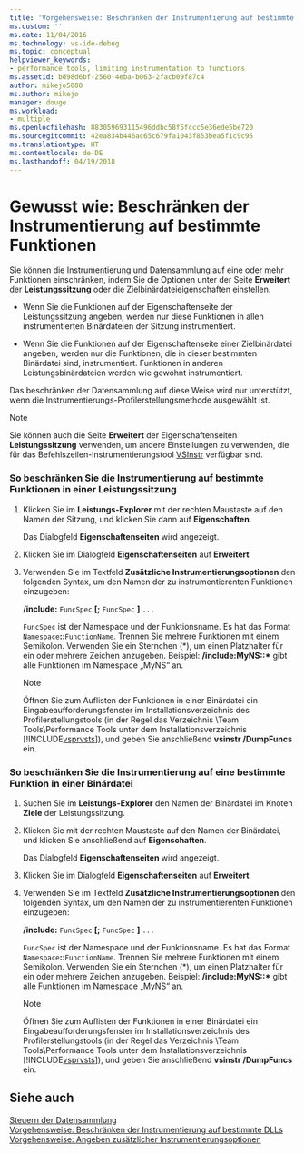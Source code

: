 ```yaml
---
title: 'Vorgehensweise: Beschränken der Instrumentierung auf bestimmte Funktionen | Microsoft-Dokumentation'
ms.custom: ''
ms.date: 11/04/2016
ms.technology: vs-ide-debug
ms.topic: conceptual
helpviewer_keywords:
- performance tools, limiting instrumentation to functions
ms.assetid: bd98d6bf-2560-4eba-b063-2facb09f87c4
author: mikejo5000
ms.author: mikejo
manager: douge
ms.workload:
- multiple
ms.openlocfilehash: 883059693115496ddbc58f5fccc5e36ede5be720
ms.sourcegitcommit: 42ea834b446ac65c679fa1043f853bea5f1c9c95
ms.translationtype: HT
ms.contentlocale: de-DE
ms.lasthandoff: 04/19/2018
---
```

# <a name="how-to-limit-instrumentation-to-specific-functions"></a>Gewusst wie: Beschränken der Instrumentierung auf bestimmte Funktionen
Sie können die Instrumentierung und Datensammlung auf eine oder mehr Funktionen einschränken, indem Sie die Optionen unter der Seite **Erweitert** der **Leistungssitzung** oder die Zielbinärdateieigenschaften einstellen.  
  
-   Wenn Sie die Funktionen auf der Eigenschaftenseite der Leistungssitzung angeben, werden nur diese Funktionen in allen instrumentierten Binärdateien der Sitzung instrumentiert.  
  
-   Wenn Sie die Funktionen auf der Eigenschaftenseite einer Zielbinärdatei angeben, werden nur die Funktionen, die in dieser bestimmten Binärdatei sind, instrumentiert. Funktionen in anderen Leistungsbinärdateien werden wie gewohnt instrumentiert.  
  
 Das beschränken der Datensammlung auf diese Weise wird nur unterstützt, wenn die Instrumentierungs-Profilerstellungsmethode ausgewählt ist.  
  
> [!NOTE]
>  Sie können auch die Seite **Erweitert** der Eigenschaftenseiten **Leistungssitzung** verwenden, um andere Einstellungen zu verwenden, die für das Befehlszeilen-Instrumentierungstool [VSInstr](../profiling/vsinstr.md) verfügbar sind.  
  
### <a name="to-limit-instrumentation-to-specific-functions-in-a-performance-session"></a>So beschränken Sie die Instrumentierung auf bestimmte Funktionen in einer Leistungssitzung  
  
1.  Klicken Sie im **Leistungs-Explorer** mit der rechten Maustaste auf den Namen der Sitzung, und klicken Sie dann auf **Eigenschaften**.  
  
     Das Dialogfeld **Eigenschaftenseiten** wird angezeigt.  
  
2.  Klicken Sie im Dialogfeld **Eigenschaftenseiten** auf **Erweitert**  
  
3.  Verwenden Sie im Textfeld **Zusätzliche Instrumentierungsoptionen** den folgenden Syntax, um den Namen der zu instrumentierenten Funktionen einzugeben:  
  
     **/include:** `FuncSpec` **[;** `FuncSpec` **]** `...`  
  
     `FuncSpec` ist der Namespace und der Funktionsname. Es hat das Format `Namespace`**::**`FunctionName`. Trennen Sie mehrere Funktionen mit einem Semikolon. Verwenden Sie ein Sternchen (\*), um einen Platzhalter für ein oder mehrere Zeichen anzugeben. Beispiel: **/include:MyNS::\*** gibt alle Funktionen im Namespace „MyNS“ an.  
  
    > [!NOTE]
    >  Öffnen Sie zum Auflisten der Funktionen in einer Binärdatei ein Eingabeaufforderungsfenster im Installationsverzeichnis des Profilerstellungstools (in der Regel das Verzeichnis \Team Tools\Performance Tools unter dem Installationsverzeichnis [!INCLUDE[vsprvsts](../code-quality/includes/vsprvsts_md.md)]), und geben Sie anschließend **vsinstr /DumpFuncs** ein.  
  
### <a name="to-limit-instrumentation-to-specific-functions-in-a-binary"></a>So beschränken Sie die Instrumentierung auf eine bestimmte Funktion in einer Binärdatei  
  
1.  Suchen Sie im **Leistungs-Explorer** den Namen der Binärdatei im Knoten **Ziele** der Leistungssitzung.  
  
2.  Klicken Sie mit der rechten Maustaste auf den Namen der Binärdatei, und klicken Sie anschließend auf **Eigenschaften**.  
  
     Das Dialogfeld **Eigenschaftenseiten** wird angezeigt.  
  
3.  Klicken Sie im Dialogfeld **Eigenschaftenseiten** auf **Erweitert**  
  
4.  Verwenden Sie im Textfeld **Zusätzliche Instrumentierungsoptionen** den folgenden Syntax, um den Namen der zu instrumentierenten Funktionen einzugeben:  
  
     **/include:** `FuncSpec` **[;** `FuncSpec` **]** `...`  
  
     `FuncSpec` ist der Namespace und der Funktionsname. Es hat das Format `Namespace`**::**`FunctionName`. Trennen Sie mehrere Funktionen mit einem Semikolon. Verwenden Sie ein Sternchen (\*), um einen Platzhalter für ein oder mehrere Zeichen anzugeben. Beispiel: **/include:MyNS::\*** gibt alle Funktionen im Namespace „MyNS“ an.  
  
    > [!NOTE]
    >  Öffnen Sie zum Auflisten der Funktionen in einer Binärdatei ein Eingabeaufforderungsfenster im Installationsverzeichnis des Profilerstellungstools (in der Regel das Verzeichnis \Team Tools\Performance Tools unter dem Installationsverzeichnis [!INCLUDE[vsprvsts](../code-quality/includes/vsprvsts_md.md)]), und geben Sie anschließend **vsinstr /DumpFuncs** ein.  
  
## <a name="see-also"></a>Siehe auch  
 [Steuern der Datensammlung](../profiling/controlling-data-collection.md)   
 [Vorgehensweise: Beschränken der Instrumentierung auf bestimmte DLLs](../profiling/how-to-limit-instrumentation-to-specific-dlls.md)   
 [Vorgehensweise: Angeben zusätzlicher Instrumentierungsoptionen](../profiling/how-to-specify-additional-instrumentation-options.md)